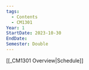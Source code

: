 ```yaml
---
tags:
  - Contents
  - CM1301
Year: 1
StartDate: 2023-10-30
EndDate: 
Semester: Double
---
```

[[_CM1301 Overview|Schedule]]

